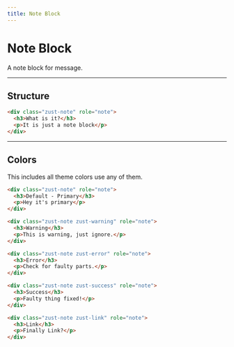 ```yaml
---
title: Note Block
---
```


# Note Block
A note block for message.

---


## Structure
```html {snippet}
<div class="zust-note" role="note">
  <h3>What is it?</h3>
  <p>It is just a note block</p>
</div>
```
---


## Colors
This includes all theme colors use any of them.

```html {snippet}
<div class="zust-note" role="note">
  <h3>Default - Primary</h3>
  <p>Hey it's primary</p>
</div>

<div class="zust-note zust-warning" role="note">
  <h3>Warning</h3>
  <p>This is warning, just ignore.</p>
</div>

<div class="zust-note zust-error" role="note">
  <h3>Error</h3>
  <p>Check for faulty parts.</p>
</div>

<div class="zust-note zust-success" role="note">
  <h3>Success</h3>
  <p>Faulty thing fixed!</p>
</div>

<div class="zust-note zust-link" role="note">
  <h3>Link</h3>
  <p>Finally Link?</p>
</div>
```
